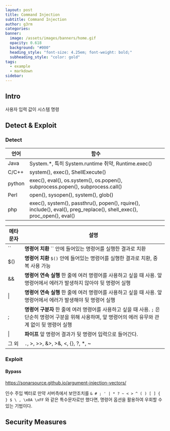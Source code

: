 ```yaml
---
layout: post
title: Command Injection
subtitle: Command Injection
author: g3rm
categories: 
banner:
  image: /assets/images/banners/home.gif
  opacity: 0.618
  background: "#000"
  heading_style: "font-size: 4.25em; font-weight: bold;"
  subheading_style: "color: gold"
tags:
  - example
  - markdown
sidebar:
---
```

## Intro
사용자 입력 값이 시스템 명령  

## Detect & Exploit 
### Detect
|언어|함수|
|---|---|
|Java|System.*, 특히 System.runtime 취약, Runtime.exec()|
|C/C++|system(), exec(), ShellExecute()|
|python|exec(), eval(), os.system(), os.popen(), subprocess.popen(), subprocess.call()|
|Perl|open(), sysopen(), system(), glob()|
|php|exec(), system(), passthru(), popen(), rquire(), include(), eval(), preg_replace(), shell_exec(), proc_open(), eval()|

|메타문자|설명|
|---|---|
|``|**명령어 치환** `` 안에 들어있는 명령어를 실행한 결과로 치환|
|$()|**명령어 치환** `$()` 안에 들어있는 명령어를 실행한 결과로 치환, 중복 사용 가능|
|&&|**명령어 연속 실행** 한 줄에 여러 명령어를 사용하고 싶을 때 사용. 앞 명령어에서 에러가 발생하지 않아야 뒷 명령어 실행|
|\||**명령어 연속 실행** 한 줄에 여러 명령어를 사용하고 싶을 때 사용. 앞 명령어에서 에러가 발생해야 뒷 명령어 실행|
|;|**명령어 구분자** 한 줄에 여러 명령어를 사용하고 싶을 때 사용. `;` 은 단순히 명령어 구분을 위해 사용하며, 앞 명령어의 에러 유무와 관계 없이 뒷 명령어 실행|
|\||**파이프** 앞 명령어 결과가 뒷 명령어 입력으로 들어간다.|
|그 외|`.`, >, >>, &>, >&, <, {}, ?, *, ~|

### Exploit

#### Bypass
https://sonarsource.github.io/argument-injection-vectors/

인수 주입 벡터로 만약 서버측에서 보안조치를 `& # ; ' | * ? ~ < > ^ ( ) [ ] { } $ \ , \x0A \xFF` 와 같은 특수문자로만 했다면, 명령어 옵션을 활용하여 우회할 수 있는 기법이다.

## Security Measures